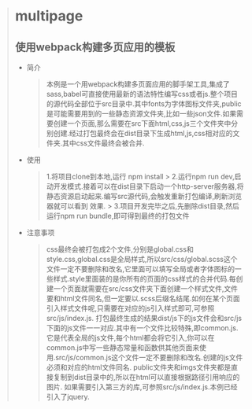 ># multipage
>## 使用webpack构建多页应用的模板
> * 简介
>     >  本例是一个用webpack构建多页面应用的脚手架工具,集成了sass,babel可直接使用最新的语法特性编写css或者js.整个项目的源代码全部位于src目录中.其中fonts为字体图标文件夹,public是可能需要用到的一些静态资源文件夹,比如一些json文件.如果需要创建一个页面,那么需要在src下面html,css,js三个文件夹中分别创建.经过打包最终会在dist目录下生成html,js,css相对应的文件夹.其中css文件最终会被合并.
> * 使用
>     > 1.将项目clone到本地,运行 npm install
      > 2.运行npm run dev,启动开发模式.接着可以在dist目录下启动一个http-server服务器,将静态资源启动起来.编写src源代码,会触发重新打包编译,刷新浏览器就可以看到
      效果.
      > 3.项目开发完毕之后,先删除dist目录,然后运行npm run bundle,即可得到最终的打包文件
> * 注意事项
>      > css最终会被打包成2个文件,分别是global.css和style.css,global.css是全局样式,所以src/css/global.scss这个文件一定不要删除和改名,它里面可以填写全局或者字体图标的一些样式.style里面装的是你所有的页面的css样式的合并代码.每创建一个页面就需要在src/css文件夹下面创建一个样式文件,文件要和html文件同名,但一定要以.scss后缀名结尾.如何在某个页面引入样式文件呢,只需要在对应的js引入样式即可,可参照src/js/index.js.
        打包最终生成的结果dist/js下的js文件会和src/js下面的js文件一一对应.其中有一个文件比较特殊,即common.js.它是代表全局的js文件,每个html都会将它引入,你可以在common.js中写一些静态常量和函数供其他页面来使用.src/js/common.js这个文件一定不要删除和改名.创建的js文件必须和对应的html文件同名.
        public文件夹和imgs文件夹都是直接复制到dist目录中的,所以在html可以直接根据路径引用响应的图片.
        如果需要引入第三方的库,可参照src/js/index.js.本例已经引入了jquery.        
